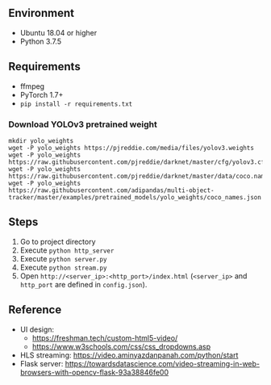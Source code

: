 ## Environment

- Ubuntu 18.04 or higher
- Python 3.7.5

## Requirements

- ffmpeg
- PyTorch 1.7+
- `pip install -r requirements.txt`

### Download YOLOv3 pretrained weight

```
mkdir yolo_weights
wget -P yolo_weights https://pjreddie.com/media/files/yolov3.weights
wget -P yolo_weights https://raw.githubusercontent.com/pjreddie/darknet/master/cfg/yolov3.cfg
wget -P yolo_weights https://raw.githubusercontent.com/pjreddie/darknet/master/data/coco.names
wget -P yolo_weights https://raw.githubusercontent.com/adipandas/multi-object-tracker/master/examples/pretrained_models/yolo_weights/coco_names.json
```

## Steps

1. Go to project directory
2. Execute `python http_server`
3. Execute `python server.py`
4. Execute `python stream.py`
5. Open `http://<server_ip>:<http_port>/index.html` (`<server_ip>` and `http_port` are defined in `config.json`).

## Reference

- UI design:
  - https://freshman.tech/custom-html5-video/
  - https://www.w3schools.com/css/css_dropdowns.asp
- HLS streaming: https://video.aminyazdanpanah.com/python/start
- Flask server: https://towardsdatascience.com/video-streaming-in-web-browsers-with-opencv-flask-93a38846fe00
